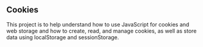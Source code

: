 ## Cookies
This project is to help understand how to use JavaScript for cookies and web storage and how to create, read, and manage cookies, as well as store data using localStorage and sessionStorage.